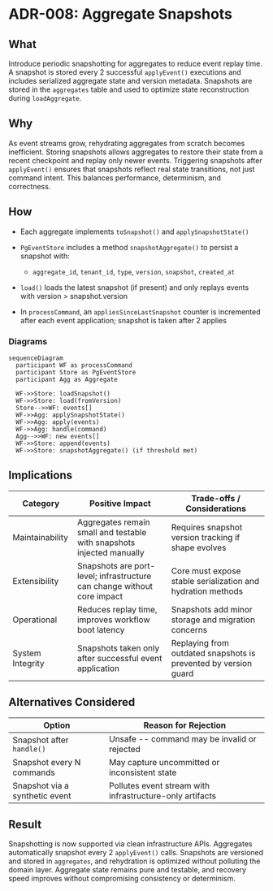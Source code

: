 # ADR-008: Aggregate Snapshots

## What

Introduce periodic snapshotting for aggregates to reduce event replay time. A snapshot is stored every 2 successful `applyEvent()` executions and includes serialized aggregate state and version metadata. Snapshots are stored in the `aggregates` table and used to optimize state reconstruction during `loadAggregate`.

## Why

As event streams grow, rehydrating aggregates from scratch becomes inefficient. Storing snapshots allows aggregates to restore their state from a recent checkpoint and replay only newer events. Triggering snapshots after `applyEvent()` ensures that snapshots reflect real state transitions, not just command intent. This balances performance, determinism, and correctness.

## How

* Each aggregate implements `toSnapshot()` and `applySnapshotState()`
* `PgEventStore` includes a method `snapshotAggregate()` to persist a snapshot with:

  * `aggregate_id`, `tenant_id`, `type`, `version`, `snapshot`, `created_at`
* `load()` loads the latest snapshot (if present) and only replays events with version > snapshot.version
* In `processCommand`, an `appliesSinceLastSnapshot` counter is incremented after each event application; snapshot is taken after 2 applies

### Diagrams

```mermaid
sequenceDiagram
  participant WF as processCommand
  participant Store as PgEventStore
  participant Agg as Aggregate

  WF->>Store: loadSnapshot()
  WF->>Store: load(fromVersion)
  Store-->>WF: events[]
  WF->>Agg: applySnapshotState()
  WF->>Agg: apply(events)
  WF->>Agg: handle(command)
  Agg-->>WF: new events[]
  WF->>Store: append(events)
  WF->>Store: snapshotAggregate() (if threshold met)
```

## Implications

| Category         | Positive Impact                                                         | Trade-offs / Considerations                                     |
| ---------------- | ----------------------------------------------------------------------- | --------------------------------------------------------------- |
| Maintainability  | Aggregates remain small and testable with snapshots injected manually   | Requires snapshot version tracking if shape evolves             |
| Extensibility    | Snapshots are port-level; infrastructure can change without core impact | Core must expose stable serialization and hydration methods     |
| Operational      | Reduces replay time, improves workflow boot latency                     | Snapshots add minor storage and migration concerns              |
| System Integrity | Snapshots taken only after successful event application                 | Replaying from outdated snapshots is prevented by version guard |

## Alternatives Considered

| Option                         | Reason for Rejection                                     |
| ------------------------------ | -------------------------------------------------------- |
| Snapshot after `handle()`      | Unsafe -- command may be invalid or rejected                |
| Snapshot every N commands      | May capture uncommitted or inconsistent state            |
| Snapshot via a synthetic event | Pollutes event stream with infrastructure-only artifacts |

## Result

Snapshotting is now supported via clean infrastructure APIs. Aggregates automatically snapshot every 2 `applyEvent()` calls. Snapshots are versioned and stored in `aggregates`, and rehydration is optimized without polluting the domain layer. Aggregate state remains pure and testable, and recovery speed improves without compromising consistency or determinism.
